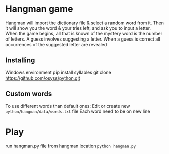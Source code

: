 
# Hangman game
Hangman will import the dictionary file & select a random word from it. Then it will show you the word & your tries left, and ask you to input a letter.
When the game begins, all that is known of the mystery word is the number of letters. A guess involves suggesting a letter. When a guess is correct all occurrences of the suggested letter are revealed

## Installing
Windows environment
pip install syllables
git clone https://github.com/osyss/python.git

## Custom words
To use different words than default ones:
Edit or create new `python/hangman/data/words.txt` file
Each word need to be on new line

# Play
run hangman.py file from hangman location
`python hangman.py`
